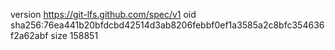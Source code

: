 version https://git-lfs.github.com/spec/v1
oid sha256:76ea441b20bfdcbd42514d3ab8206febbf0ef1a3585a2c8bfc354636f2a62abf
size 158851

